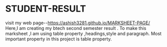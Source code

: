 # STUDENT-RESULT
visit my web page--https://ashish3281.github.io/MARKSHEET-PAGE/
<br>
Here,I am creating my btech second semester result .
To make this marksheet ,I am using table property ,headings,style and paragraph.
Most important property in this project is table property.

